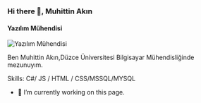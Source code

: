 ### Hi there 👋, Muhittin Akın
#### Yazılım Mühendisi
![Yazılım Mühendisi](https://media-exp1.licdn.com/dms/image/C4D03AQEi9lv2QZ1dIg/profile-displayphoto-shrink_200_200/0/1623760302592?e=1652918400&v=beta&t=DK2JqUBpq73_qbrjgFXuRheqRvljgW1cfUvamhAEg-E)

Ben Muhittin Akın,Düzce Üniversitesi Bilgisayar Mühendisliğinde mezunuyım.


Skills: C#/ JS / HTML / CSS/MSSQL/MYSQL

- 🔭 I’m currently working on this page. 









